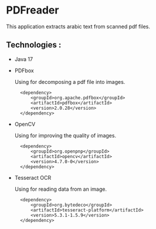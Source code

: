 # PDFreader
This application extracts arabic text from scanned pdf files. 

## Technologies :
- Java 17
- PDFbox

    Using for decomposing a pdf file into images.
  
        <dependency>
            <groupId>org.apache.pdfbox</groupId>
            <artifactId>pdfbox</artifactId>
            <version>2.0.28</version>
        </dependency>

- OpenCV

  Using for improving the quality of images.
  
        <dependency>
            <groupId>org.openpnp</groupId>
            <artifactId>opencv</artifactId>
            <version>4.7.0-0</version>
        </dependency>

- Tesseract OCR

  Using for reading data from an image.
  
        <dependency>
            <groupId>org.bytedeco</groupId>
            <artifactId>tesseract-platform</artifactId>
            <version>5.3.1-1.5.9</version>
        </dependency>
